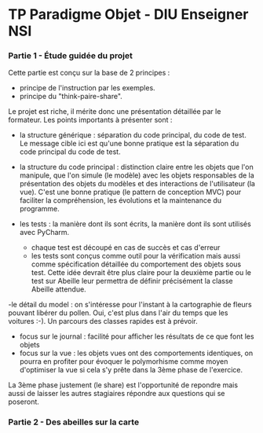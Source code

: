 # TP Paradigme Objet - DIU Enseigner NSI

### Partie 1 - Étude guidée du projet 

Cette partie est conçu sur la base de 2 principes :
 
 - principe de l'instruction par les exemples.
 - principe du "think-paire-share".
 
 Le projet est riche, il mérite donc une présentation détaillée par le formateur.
 Les points importants à présenter sont :
 
 - la structure générique : séparation du code principal, du code de test. Le message cible ici est
 qu'une bonne pratique est la séparation du code principal du code de test.
 - la structure du code principal : distinction claire entre les objets que l'on manipule, que l'on simule (le modèle)
 avec les objets responsables de la présentation des objets du modèles et des interactions de l'utilisateur (la vue). 
 C'est une bonne pratique (le pattern de conception MVC) pour faciliter la compréhension, les évolutions et la 
 maintenance du programme.
 - les tests : la manière dont ils sont écrits, la manière dont ils sont utilisés avec PyCharm.
    
    - chaque test est découpé en cas de succès et cas d'erreur
    - les tests sont conçus comme outil pour la vérification mais aussi comme 
   spécification détaillée du comportement des objets sous test. Cette idée devrait être
   plus claire pour la deuxième partie ou le test sur Abeille leur permettra de définir 
   précisément la classe Abeille attendue.
   
 -le détail du model : on s'intéresse pour l'instant à la cartographie de fleurs pouvant libérer du
 pollen. Oui, c'est plus dans l'air du temps que les voitures :-). Un parcours des classes rapides 
 est à prévoir.
 - focus sur le journal : facilité pour afficher les résultats de ce que font les objets
 - focus sur la vue : les objets vues ont des comportements identiques, on pourra en profiter pour
 évoquer le polymorhisme comme moyen d'optimiser la vue si cela s'y prête dans la 3ème phase de l'exercice.
 
La 3ème phase justement (le share) est l'opportunité de repondre mais aussi de laisser les autres
stagiaires répondre aux questions qui se poseront.

### Partie 2 - Des abeilles sur la carte